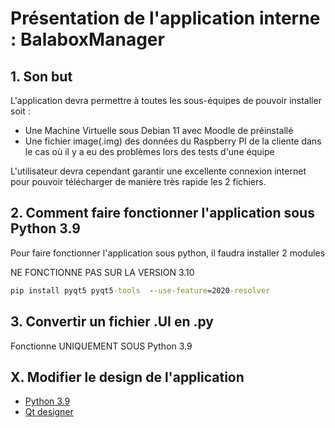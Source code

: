 
# Présentation de l'application interne : BalaboxManager

## 1. Son but

L'application devra permettre à toutes les sous-équipes de pouvoir installer soit :
- Une Machine Virtuelle sous Debian 11 avec Moodle de préinstallé
- Une fichier image(.img) des données du Raspberry PI de la cliente dans le cas où il y a eu des problèmes lors des tests d'une équipe

L'utilisateur devra cependant garantir une excellente connexion internet pour pouvoir télécharger de manière très rapide les 2 fichiers.




## 2. Comment faire fonctionner l'application sous Python 3.9

Pour faire fonctionner l'application sous python, il faudra installer 2 modules

NE FONCTIONNE PAS SUR LA VERSION 3.10

```bat
pip install pyqt5 pyqt5-tools  --use-feature=2020-resolver
```


## 3. Convertir un fichier .UI en .py
Fonctionne UNIQUEMENT SOUS Python 3.9


## X. Modifier le design de l'application

- [Python 3.9](https://www.python.org/downloads/release/python-3913/)
- [Qt designer](https://build-system.fman.io/static/public/files/Qt%20Designer%20Setup.exe)